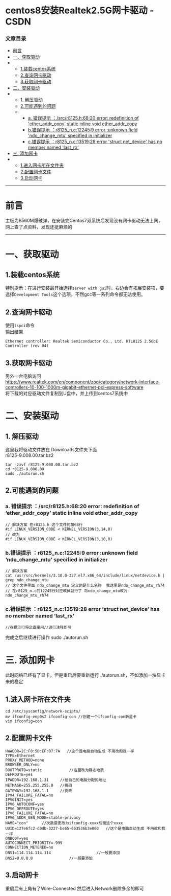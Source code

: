 # centos8安装Realtek2.5G网卡驱动 - CSDN
### 文章目录

*   [前言](#_7)
*   [一、获取驱动](#_15)
*   *   [1.装载centos系统](#1centos_16)
    *   [2.查询网卡驱动](#2_18)
    *   [3.获取网卡驱动](#3_24)
*   [二、安装驱动](#_29)
*   *   [1\. 解压驱动](#1__30)
    *   [2.可能遇到的问题](#2_39)
    *   *   [a. 错误提示 ：/src/r8125.h:68:20 error: redefinition of 'ether\_addr\_copy' static inline void ether\_addr\_copy](#a__srcr8125h6820_error_redefinition_of_ether_addr_copy_static_inline_void_ether_addr_copy_40)
        *   [b.错误提示 ：r8125\_n.c:12245:9 error :unknown field 'ndo\_change\_mtu' specified in initializer](#b_r8125_nc122459_error_unknown_field_ndo_change_mtu_specified_in_initializer_49)
        *   [c.错误提示 ：r8125\_n.c:13519:28 error 'struct net\_device' has no member named 'last\_rx'](#c_r8125_nc1351928_error_struct_net_device_has_no_member_named_last_rx_57)
*   [三. 添加网卡](#__64)
*   *   [1.进入网卡所在文件夹](#1_66)
    *   [2.配置网卡文件](#2_73)
    *   [3.启动网卡](#3_99)

* * *

前言
==

主板为B560M爆破弹，在安装完Centos7双系统后发现没有网卡驱动无法上网，网上查了点资料，发现还挺麻烦的

* * *

一、获取驱动
======

1.装载centos系统
------------

特别提示：在进行安装最开始选择`server with gui`时，右边会有拓展安装项，要选择`Development Tools`这个选项，不然gcc等一系列命令都无法使用。

2.查询网卡驱动
--------

使用`lspci`命令  
输出结果

```
Ethernet controller: Realtek Semiconductor Co., Ltd. RTL8125 2.5GbE Controller (rev 04)

```

3.获取网卡驱动
--------

另外一台电脑访问  
https://www.realtek.com/en/component/zoo/category/network-interface-controllers-10-100-1000m-gigabit-ethernet-pci-express-software  
将下载的对应驱动文件复制到U盘中，并上传到centos7系统中

二、安装驱动
======

1\. 解压驱动
--------

这里我将驱动文件放在 Downloads文件夹下面  
r8125-9.008.00.tar.bz2

```
tar -zxvf r8125-9.008.00.tar.bz2
cd r8125-9.008.00
sudo ./autorun.sh

```

2.可能遇到的问题
---------

### a. 错误提示 ：/src/r8125.h:68:20 error: redefinition of ‘ether\_addr\_copy’ static inline void ether\_addr\_copy

```
// 解决方案 在r8125.h 这个文件的第68行
#if LINUX_VERSION_CODE < KERNEL_VERSION(3,14,0)
// 改为
#if LINUX_VERSION_CODE < KERNEL_VERSION(3,10,0)

```

### b.错误提示 ：r8125\_n.c:12245:9 error :unknown field ‘ndo\_change\_mtu’ specified in initializer

```
// 解决方案
cat /usr/src/kernels/3.10.0-327.el7.x86_64/include/linux/netdevice.h | grep ndo_change_mtu
// 这个文件里面 ndo_change_mtu 定义的是什么名称  我这里是ndo_change_mtu_rh74
// 在r8125_n.c的12245行对应改掉就行了 将ndo_change_mtu改为ndo_change_mtu_rh74

```

### c.错误提示 ：r8125\_n.c:13519:28 error ‘struct net\_device’ has no member named ‘last\_rx’

```
//在提示行将之直接用//进行注释即可

```

完成之后继续进行操作 sudo ./autorun.sh

三. 添加网卡
=======

此时网络已经有了显卡，但是重启后要重新运行 ./autorun.sh，不如添加一块显卡来的稳定

1.进入网卡所在文件夹
-----------

```
cd /etc/sysconfig/network-scipts/
mv ifconfig-enp0s2 ifconfig-con	//创建一个ifconfig-con新显卡
vim ifconfig=con

```

2.配置网卡文件
--------

```
HWADDR=2C:F0:5D:EF:D7:7A   //这个是电脑自动生成 不用改和我一样
TYPE=Ethernet
PROXY_METHOD=none
BROWSER_ONLY=no
BOOTPROTO=static			//这里改为静态地质
DEFROUTE=yes
IPADDR=192.168.1.31		//给自己的电脑分配的地址
NETMASK=255.255.255.0	//掩码
GATEWAY=192.168.1.1		//要改
IPV4_FAILURE_FATAL=no
IPV6INIT=yes
IPV6_AUTOCONF=yes
IPV6_DEFROUTE=yes
IPV6_FAILURE_FATAL=no
IPV6_ADDR_GEN_MODE=stable-privacy
NAME="con"		//次数要更改为ifconfig-xxxx后面这个xxxx
UUID=127e6fc2-d0db-3227-be65-6b3536b3e000	//这个是电脑自动生成 不用改和我一样
ONBOOT=yes
AUTOCONNECT_PRIORITY=-999
CONNECTION_METERED=no
DNS1=114.114.114.114					//一般要添加
DNS2=8.8.8.8				//一般要添加

```

3.启动网卡
------

重启后有上角有了Wire-Connected 然后进入Network删除多余的即可
